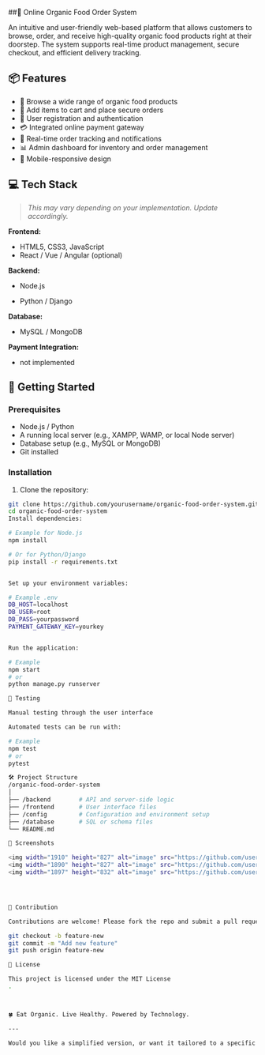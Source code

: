 ##🌿 Online Organic Food Order System

An intuitive and user-friendly web-based platform that allows customers to browse, order, and receive high-quality organic food products right at their doorstep. The system supports real-time product management, secure checkout, and efficient delivery tracking.

## 📦 Features

- 🥦 Browse a wide range of organic food products
- 🛒 Add items to cart and place secure orders
- 👤 User registration and authentication
- 💳 Integrated online payment gateway
- 📍 Real-time order tracking and notifications
- 📊 Admin dashboard for inventory and order management
- 📱 Mobile-responsive design

## 💻 Tech Stack

> _This may vary depending on your implementation. Update accordingly._

**Frontend:**
- HTML5, CSS3, JavaScript
- React / Vue / Angular (optional)

**Backend:**
- Node.js

- Python / Django


**Database:**
- MySQL /  MongoDB

**Payment Integration:**
- not implemented

## 🚀 Getting Started

### Prerequisites

- Node.js / Python 
- A running local server (e.g., XAMPP, WAMP, or local Node server)
- Database setup (e.g., MySQL or MongoDB)
- Git installed

### Installation

1. Clone the repository:

```bash
git clone https://github.com/yourusername/organic-food-order-system.git
cd organic-food-order-system
Install dependencies:

# Example for Node.js
npm install

# Or for Python/Django
pip install -r requirements.txt


Set up your environment variables:

# Example .env
DB_HOST=localhost
DB_USER=root
DB_PASS=yourpassword
PAYMENT_GATEWAY_KEY=yourkey


Run the application:

# Example
npm start
# or
python manage.py runserver

🧪 Testing

Manual testing through the user interface

Automated tests can be run with:

# Example
npm test
# or
pytest

🛠️ Project Structure
/organic-food-order-system
│
├── /backend        # API and server-side logic
├── /frontend       # User interface files
├── /config         # Configuration and environment setup
├── /database       # SQL or schema files
└── README.md

📸 Screenshots

<img width="1910" height="827" alt="image" src="https://github.com/user-attachments/assets/ceb75e38-f5e0-46ee-a863-99671cbf3e7d" />
<img width="1890" height="827" alt="image" src="https://github.com/user-attachments/assets/a46d3066-604a-4c0b-8099-480d59b84470" />
<img width="1897" height="832" alt="image" src="https://github.com/user-attachments/assets/c973b511-b298-4925-92d4-4992ff2895e8" />




🙌 Contribution

Contributions are welcome! Please fork the repo and submit a pull request.

git checkout -b feature-new
git commit -m "Add new feature"
git push origin feature-new

📄 License

This project is licensed under the MIT License
.



🍀 Eat Organic. Live Healthy. Powered by Technology.

---

Would you like a simplified version, or want it tailored to a specific tech stack (like Django,  etc.)?
